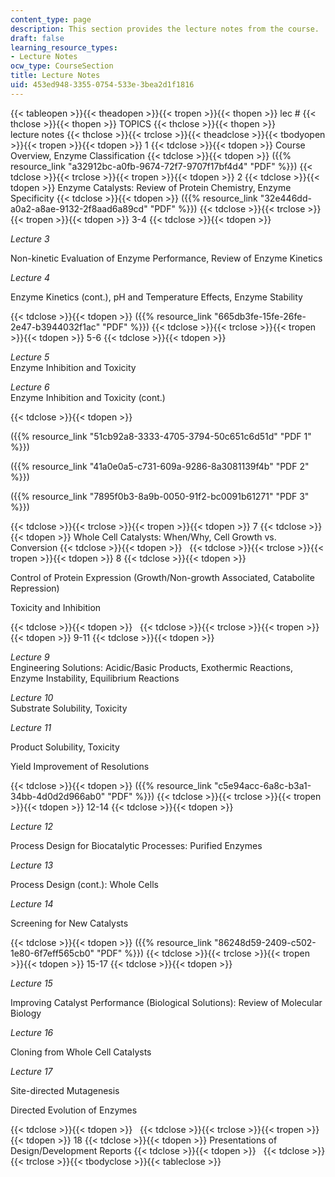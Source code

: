 ```yaml
---
content_type: page
description: This section provides the lecture notes from the course.
draft: false
learning_resource_types:
- Lecture Notes
ocw_type: CourseSection
title: Lecture Notes
uid: 453ed948-3355-0754-533e-3bea2d1f1816
---
```

{{< tableopen >}}{{< theadopen >}}{{< tropen >}}{{< thopen >}}
lec #
{{< thclose >}}{{< thopen >}}
TOPICS
{{< thclose >}}{{< thopen >}}
lecture notes
{{< thclose >}}{{< trclose >}}{{< theadclose >}}{{< tbodyopen >}}{{< tropen >}}{{< tdopen >}}
1
{{< tdclose >}}{{< tdopen >}}
Course Overview, Enzyme Classification
{{< tdclose >}}{{< tdopen >}}
({{% resource_link "a32912bc-a0fb-9674-72f7-9707f17bf4d4" "PDF" %}})
{{< tdclose >}}{{< trclose >}}{{< tropen >}}{{< tdopen >}}
2
{{< tdclose >}}{{< tdopen >}}
Enzyme Catalysts: Review of Protein Chemistry, Enzyme Specificity
{{< tdclose >}}{{< tdopen >}}
({{% resource_link "32e446dd-a0a2-a8ae-9132-2f8aad6a89cd" "PDF" %}})
{{< tdclose >}}{{< trclose >}}{{< tropen >}}{{< tdopen >}}
3-4
{{< tdclose >}}{{< tdopen >}}

*Lecture 3*

Non-kinetic Evaluation of Enzyme Performance, Review of Enzyme Kinetics

*Lecture 4*

Enzyme Kinetics (cont.), pH and Temperature Effects, Enzyme Stability

{{< tdclose >}}{{< tdopen >}}
({{% resource_link "665db3fe-15fe-26fe-2e47-b3944032f1ac" "PDF" %}})
{{< tdclose >}}{{< trclose >}}{{< tropen >}}{{< tdopen >}}
5-6
{{< tdclose >}}{{< tdopen >}}

*Lecture 5*   
Enzyme Inhibition and Toxicity

*Lecture 6*   
Enzyme Inhibition and Toxicity (cont.)

{{< tdclose >}}{{< tdopen >}}

({{% resource_link "51cb92a8-3333-4705-3794-50c651c6d51d" "PDF 1" %}})

({{% resource_link "41a0e0a5-c731-609a-9286-8a3081139f4b" "PDF 2" %}})

({{% resource_link "7895f0b3-8a9b-0050-91f2-bc0091b61271" "PDF 3" %}})

{{< tdclose >}}{{< trclose >}}{{< tropen >}}{{< tdopen >}}
7
{{< tdclose >}}{{< tdopen >}}
Whole Cell Catalysts: When/Why, Cell Growth vs. Conversion
{{< tdclose >}}{{< tdopen >}}
 
{{< tdclose >}}{{< trclose >}}{{< tropen >}}{{< tdopen >}}
8
{{< tdclose >}}{{< tdopen >}}

Control of Protein Expression (Growth/Non-growth Associated, Catabolite Repression)

Toxicity and Inhibition

{{< tdclose >}}{{< tdopen >}}
 
{{< tdclose >}}{{< trclose >}}{{< tropen >}}{{< tdopen >}}
9-11
{{< tdclose >}}{{< tdopen >}}

*Lecture 9*   
Engineering Solutions: Acidic/Basic Products, Exothermic Reactions, Enzyme Instability, Equilibrium Reactions

*Lecture 10*   
Substrate Solubility, Toxicity

*Lecture 11*

Product Solubility, Toxicity

Yield Improvement of Resolutions

{{< tdclose >}}{{< tdopen >}}
({{% resource_link "c5e94acc-6a8c-b3a1-34bb-4d0d2d966ab0" "PDF" %}})
{{< tdclose >}}{{< trclose >}}{{< tropen >}}{{< tdopen >}}
12-14
{{< tdclose >}}{{< tdopen >}}

*Lecture 12*

Process Design for Biocatalytic Processes: Purified Enzymes

*Lecture 13*

Process Design (cont.): Whole Cells

*Lecture 14*

Screening for New Catalysts

{{< tdclose >}}{{< tdopen >}}
({{% resource_link "86248d59-2409-c502-1e80-6f7eff565cb0" "PDF" %}})
{{< tdclose >}}{{< trclose >}}{{< tropen >}}{{< tdopen >}}
15-17
{{< tdclose >}}{{< tdopen >}}

*Lecture 15*

Improving Catalyst Performance (Biological Solutions): Review of Molecular Biology

*Lecture 16*

Cloning from Whole Cell Catalysts

*Lecture 17*

Site-directed Mutagenesis

Directed Evolution of Enzymes

{{< tdclose >}}{{< tdopen >}}
 
{{< tdclose >}}{{< trclose >}}{{< tropen >}}{{< tdopen >}}
18
{{< tdclose >}}{{< tdopen >}}
Presentations of Design/Development Reports
{{< tdclose >}}{{< tdopen >}}
 
{{< tdclose >}}{{< trclose >}}{{< tbodyclose >}}{{< tableclose >}}